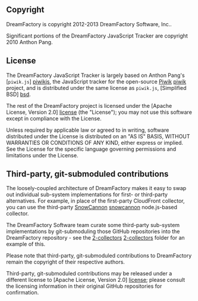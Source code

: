 ## Copyright

DreamFactory is copyright 2012-2013 DreamFactory Software, Inc..

Significant portions of the DreamFactory JavaScript Tracker are copyright 2010 Anthon Pang.

## License

The DreamFactory JavaScript Tracker is largely based on Anthon Pang's [`piwik.js`] [piwikjs], the JavaScript tracker for the open-source [Piwik] [piwik] project, and is distributed under the same license as `piwik.js`, [Simplified BSD] [bsd].

The rest of the DreamFactory project is licensed under the [Apache License, Version 2.0] [license] (the "License");
you may not use this software except in compliance with the License.

Unless required by applicable law or agreed to in writing, software
distributed under the License is distributed on an "AS IS" BASIS,
WITHOUT WARRANTIES OR CONDITIONS OF ANY KIND, either express or implied.
See the License for the specific language governing permissions and
limitations under the License.

## Third-party, git-submoduled contributions

The loosely-coupled architecture of DreamFactory makes it easy to swap out individual sub-system implementations for first- or third-party alternatives. For example, in place of the first-party CloudFront collector, you can use the third-party [SnowCannon] [snowcannon] node.js-based collector.

The DreamFactory Software team curate some third-party sub-system implementations by git-submoduling those GitHub repositories into the DreamFactory repository - see the [2-collectors] [2-collectors] folder for an example of this.

Please note that third-party, git-submoduled contributions to DreamFactory remain the copyright of their respective authors.

Third-party, git-submoduled contributions may be released under a different license to [Apache License, Version 2.0] [license]; please consult the licensing information in their original GitHub repositories for confirmation.

[license]: http://www.apache.org/licenses/LICENSE-2.0
[piwik]: http://piwik.org/
[piwikjs]: https://github.com/piwik/piwik/blob/master/js/piwik.js
[bsd]: http://www.opensource.org/licenses/bsd-license.php
[snowcannon]: https://github.com/shermozle/SnowCannon
[2-collectors]: https://github.com/dreamfactorysoftware/dsp-core/tree/master/2-collectors